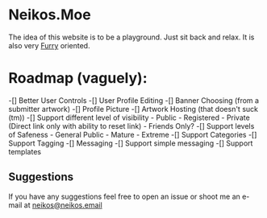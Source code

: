 Neikos.Moe
=========

The idea of this website is to be a playground. Just sit back and relax.
It is also very [Furry](https://en.wikipedia.org/wiki/Furry_fandom) oriented.

Roadmap (vaguely):
==================

-[] Better User Controls
    -[] User Profile Editing
    -[] Banner Choosing (from a submitter artwork)
    -[] Profile Picture
-[] Artwork Hosting (that doesn't suck (tm))
    -[] Support different level of visibility
        - Public
        - Registered
        - Private (Direct link only with ability to reset link)
        - Friends Only?
    -[] Support levels of Safeness
        - General Public
        - Mature
        - Extreme
    -[] Support Categories
    -[] Support Tagging
-[] Messaging
    -[] Support simple messaging
    -[] Support templates

## Suggestions

If you have any suggestions feel free to open an issue or shoot me an e-mail at
neikos@neikos.email

